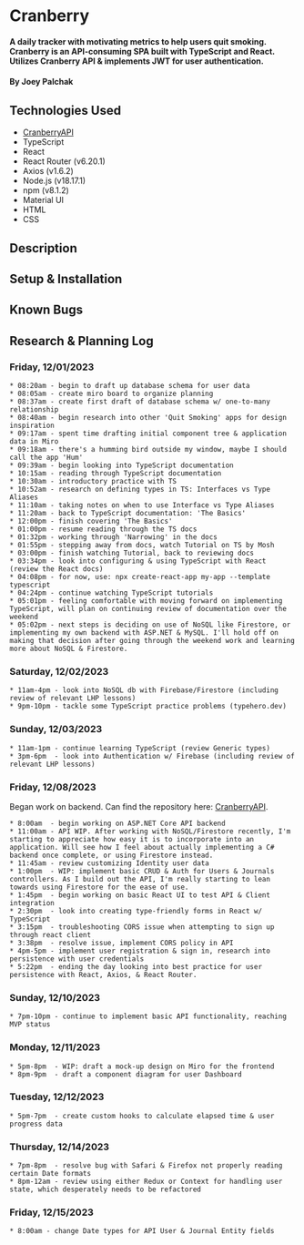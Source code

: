 # Cranberry

#### A daily tracker with motivating metrics to help users quit smoking. Cranberry is an API-consuming SPA built with TypeScript and React. Utilizes Cranberry API & implements JWT for user authentication.

#### By Joey Palchak

## Technologies Used

- [CranberryAPI](https://github.com/jfpalchak/CranberryAPI.git)
- TypeScript
- React
- React Router (v6.20.1)
- Axios (v1.6.2)
- Node.js (v18.17.1)
- npm (v8.1.2)
- Material UI
- HTML
- CSS

## Description

## Setup & Installation

## Known Bugs

## Research & Planning Log

### Friday, 12/01/2023
```
* 08:20am - begin to draft up database schema for user data
* 08:05am - create miro board to organize planning
* 08:37am - create first draft of database schema w/ one-to-many relationship
* 08:40am - begin research into other 'Quit Smoking' apps for design inspiration
* 09:17am - spent time drafting initial component tree & application data in Miro
* 09:18am - there's a humming bird outside my window, maybe I should call the app 'Hum'
* 09:39am - begin looking into TypeScript documentation
* 10:15am - reading through TypeScript documentation
* 10:30am - introductory practice with TS
* 10:52am - research on defining types in TS: Interfaces vs Type Aliases
* 11:10am - taking notes on when to use Interface vs Type Aliases
* 11:20am - back to TypeScript documentation: 'The Basics'
* 12:00pm - finish covering 'The Basics'
* 01:00pm - resume reading through the TS docs
* 01:32pm - working through 'Narrowing' in the docs
* 01:55pm - stepping away from docs, watch Tutorial on TS by Mosh
* 03:00pm - finish watching Tutorial, back to reviewing docs
* 03:34pm - look into configuring & using TypeScript with React (review the React docs)
* 04:08pm - for now, use: npx create-react-app my-app --template typescript 
* 04:24pm - continue watching TypeScript tutorials
* 05:01pm - feeling comfortable with moving forward on implementing TypeScript, will plan on continuing review of documentation over the weekend
* 05:02pm - next steps is deciding on use of NoSQL like Firestore, or implementing my own backend with ASP.NET & MySQL. I'll hold off on making that decision after going through the weekend work and learning more about NoSQL & Firestore. 
```

### Saturday, 12/02/2023
```
* 11am-4pm - look into NoSQL db with Firebase/Firestore (including review of relevant LHP lessons)
* 9pm-10pm - tackle some TypeScript practice problems (typehero.dev)
```

### Sunday, 12/03/2023
```
* 11am-1pm - continue learning TypeScript (review Generic types)
* 3pm-6pm  - look into Authentication w/ Firebase (including review of relevant LHP lessons)
```

### Friday, 12/08/2023

Began work on backend. Can find the repository here: [CranberryAPI](https://github.com/jfpalchak/CranberryAPI.git).

```
* 8:00am  - begin working on ASP.NET Core API backend
* 11:00am - API WIP. After working with NoSQL/Firestore recently, I'm starting to appreciate how easy it is to incorporate into an application. Will see how I feel about actually implementing a C# backend once complete, or using Firestore instead. 
* 11:45am - review customizing Identity user data
* 1:00pm  - WIP: implement basic CRUD & Auth for Users & Journals controllers. As I build out the API, I'm really starting to lean towards using Firestore for the ease of use.
* 1:45pm  - begin working on basic React UI to test API & Client integration
* 2:30pm  - look into creating type-friendly forms in React w/ TypeScript
* 3:15pm  - troubleshooting CORS issue when attempting to sign up through react client
* 3:38pm  - resolve issue, implement CORS policy in API
* 4pm-5pm - implement user registration & sign in, research into persistence with user credentials 
* 5:22pm  - ending the day looking into best practice for user persistence with React, Axios, & React Router.
```

### Sunday, 12/10/2023
```
* 7pm-10pm - continue to implement basic API functionality, reaching MVP status
```

### Monday, 12/11/2023
```
* 5pm-8pm  - WIP: draft a mock-up design on Miro for the frontend
* 8pm-9pm  - draft a component diagram for user Dashboard
```

### Tuesday, 12/12/2023
```
* 5pm-7pm  - create custom hooks to calculate elapsed time & user progress data
```

### Thursday, 12/14/2023
```
* 7pm-8pm  - resolve bug with Safari & Firefox not properly reading certain Date formats
* 8pm-12am - review using either Redux or Context for handling user state, which desperately needs to be refactored
```

### Friday, 12/15/2023
```
* 8:00am - change Date types for API User & Journal Entity fields

```